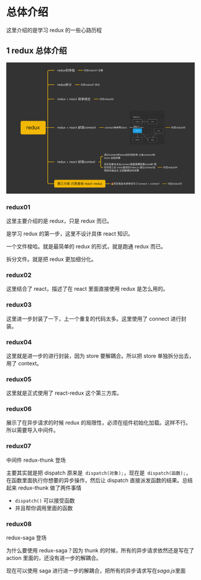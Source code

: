 # 总体介绍

这里介绍的是学习 redux 的一些心路历程

## 1 redux 总体介绍

![image-20220912234110212](https://raw.githubusercontent.com/chihokyo/image_host/develop/image-20220912234110212.png)

### redux01

这里主要介绍的是 redux，只是 redux 而已。

是学习 redux 的第一步，这里不设计具体 react 知识。

一个文件梭哈。就是最简单的 redux 的形式，就是跑通 redux 而已。

拆分文件。就是把 redux 更加细分化。

### redux02

这里结合了 react，描述了在 react 里面直接使用 redux 是怎么用的。

### redux03

这里进一步封装了一下，上一个重复的代码太多。这里使用了 connect 进行封装。

### redux04

这里就是进一步的进行封装，因为 store 要解耦合。所以把 store 单独拆分出去，用了 context。

### redux05

这里就是正式使用了 react-redux 这个第三方库。

### redux06

展示了在异步请求的时候 redux 的局限性，必须在组件初始化加载。这样不行。所以需要导入中间件。

### redux07

中间件 redux-thunk 登场

主要其实就是把 dispatch 原来是` dispatch(对象);`，现在是` dispatch(函数);`，在函数里面执行你想要的异步操作，然后让 dispatch 直接派发函数的结果。总结起来 redux-thunk 做了两件事情

- `dispatch()` 可以接受函数
- 并且帮你调用里面的函数

### redux08

redux-saga 登场

为什么要使用 redux-saga？因为 thunk 的时候，所有的异步请求依然还是写在了 action 里面的，还没有进一步的解耦合。

现在可以使用 saga 进行进一步的解耦合，把所有的异步请求写在*saga.js*里面
